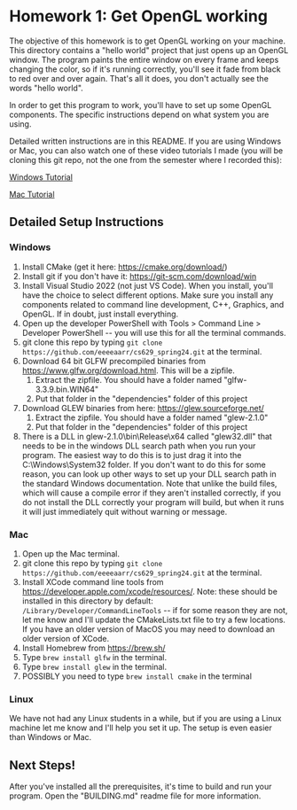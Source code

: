 # Homework 1: Get OpenGL working

The objective of this homework is to get OpenGL working on your machine. This directory contains a "hello world" project that just opens up an OpenGL window. The program paints the entire window on every frame and keeps changing the color, so if it's running correctly, you'll see it fade from black to red over and over again. That's all it does, you don't actually see the words "hello world".

In order to get this program to work, you'll have to set up some OpenGL components. The specific instructions depend on what system you are using.

Detailed written instructions are in this README. If you are using Windows or Mac, you can also watch one of these video tutorials I made (you will be cloning this git repo, not the one from the semester where I recorded this):

[Windows Tutorial](https://www.youtube.com/watch?v=JRfVsgw6DBA)

[Mac Tutorial](https://www.youtube.com/watch?v=GlFHStTH8-0)

## Detailed Setup Instructions

### Windows

1. Install CMake (get it here: https://cmake.org/download/)
1. Install git if you don't have it: https://git-scm.com/download/win
1. Install Visual Studio 2022 (not just VS Code). When you install, you'll have the choice to select different options. Make sure you install any components related to command line development, C++, Graphics, and OpenGL. If in doubt, just install everything.
1. Open up the developer PowerShell with Tools > Command Line > Developer PowerShell -- you will use this for all the terminal commands.
1. git clone this repo by typing `git clone https://github.com/eeeeaarr/cs629_spring24.git` at the terminal.
1. Download 64 bit GLFW precompiled binaries from https://www.glfw.org/download.html. This will be a zipfile.
   1. Extract the zipfile. You should have a folder named "glfw-3.3.9.bin.WIN64"
   1. Put that folder in the "dependencies" folder of this project
1. Download GLEW binaries from here: https://glew.sourceforge.net/
   1. Extract the zipfile. You should have a folder named "glew-2.1.0"
   1. Put that folder in the "dependencies" folder of this project
1. There is a DLL in glew-2.1.0\bin\Release\x64 called "glew32.dll" that needs to be in the windows DLL search path when you run your program. The easiest way to do this is to just drag it into the C:\Windows\System32 folder. If you don't want to do this for some reason, you can look up other ways to set up your DLL search path in the standard Windows documentation. Note that unlike the build files, which will cause a compile error if they aren't installed correctly, if you do not install the DLL correctly your program will build, but when it runs it will just immediately quit without warning or message.

### Mac

1. Open up the Mac terminal.
1. git clone this repo by typing `git clone https://github.com/eeeeaarr/cs629_spring24.git` at the terminal.
1. Install XCode command line tools from https://developer.apple.com/xcode/resources/. Note: these should be installed in this directory by default: `/Library/Developer/CommandLineTools` -- if for some reason they are not, let me know and I'll update the CMakeLists.txt file to try a few locations. If you have an older version of MacOS you may need to download an older version of XCode.
1. Install Homebrew from https://brew.sh/
1. Type `brew install glfw` in the terminal.
1. Type `brew install glew` in the terminal.
1. POSSIBLY you need to type `brew install cmake` in the terminal

### Linux

We have not had any Linux students in a while, but if you are using a Linux machine let me know and I'll help you set it up. The setup is even easier than Windows or Mac.

## Next Steps!

After you've installed all the prerequisites, it's time to build and run your program. Open the "BUILDING.md" readme file for more information.
